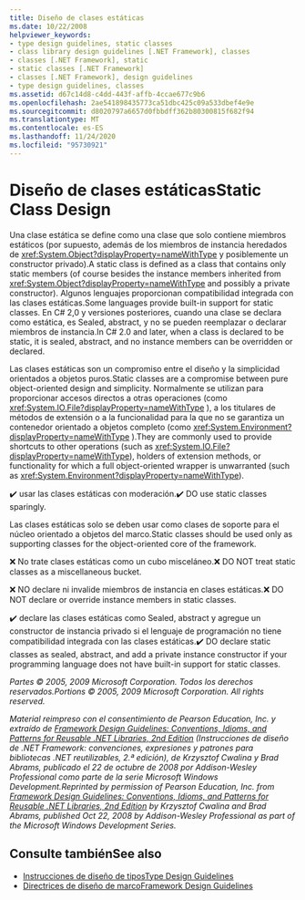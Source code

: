```yaml
---
title: Diseño de clases estáticas
ms.date: 10/22/2008
helpviewer_keywords:
- type design guidelines, static classes
- class library design guidelines [.NET Framework], classes
- classes [.NET Framework], static
- static classes [.NET Framework]
- classes [.NET Framework], design guidelines
- type design guidelines, classes
ms.assetid: d67c14d8-c4dd-443f-affb-4ccae677c9b6
ms.openlocfilehash: 2ae541898435773ca51dbc425c09a533dbef4e9e
ms.sourcegitcommit: d8020797a6657d0fbbdff362b80300815f682f94
ms.translationtype: MT
ms.contentlocale: es-ES
ms.lasthandoff: 11/24/2020
ms.locfileid: "95730921"
---
```

# <a name="static-class-design"></a><span data-ttu-id="ed5c8-102">Diseño de clases estáticas</span><span class="sxs-lookup"><span data-stu-id="ed5c8-102">Static Class Design</span></span>

<span data-ttu-id="ed5c8-103">Una clase estática se define como una clase que solo contiene miembros estáticos (por supuesto, además de los miembros de instancia heredados de <xref:System.Object?displayProperty=nameWithType> y posiblemente un constructor privado).</span><span class="sxs-lookup"><span data-stu-id="ed5c8-103">A static class is defined as a class that contains only static members (of course besides the instance members inherited from <xref:System.Object?displayProperty=nameWithType> and possibly a private constructor).</span></span> <span data-ttu-id="ed5c8-104">Algunos lenguajes proporcionan compatibilidad integrada con las clases estáticas.</span><span class="sxs-lookup"><span data-stu-id="ed5c8-104">Some languages provide built-in support for static classes.</span></span> <span data-ttu-id="ed5c8-105">En C# 2,0 y versiones posteriores, cuando una clase se declara como estática, es Sealed, abstract, y no se pueden reemplazar o declarar miembros de instancia.</span><span class="sxs-lookup"><span data-stu-id="ed5c8-105">In C# 2.0 and later, when a class is declared to be static, it is sealed, abstract, and no instance members can be overridden or declared.</span></span>

 <span data-ttu-id="ed5c8-106">Las clases estáticas son un compromiso entre el diseño y la simplicidad orientados a objetos puros.</span><span class="sxs-lookup"><span data-stu-id="ed5c8-106">Static classes are a compromise between pure object-oriented design and simplicity.</span></span> <span data-ttu-id="ed5c8-107">Normalmente se utilizan para proporcionar accesos directos a otras operaciones (como <xref:System.IO.File?displayProperty=nameWithType> ), a los titulares de métodos de extensión o a la funcionalidad para la que no se garantiza un contenedor orientado a objetos completo (como <xref:System.Environment?displayProperty=nameWithType> ).</span><span class="sxs-lookup"><span data-stu-id="ed5c8-107">They are commonly used to provide shortcuts to other operations (such as <xref:System.IO.File?displayProperty=nameWithType>), holders of extension methods, or functionality for which a full object-oriented wrapper is unwarranted (such as <xref:System.Environment?displayProperty=nameWithType>).</span></span>

 <span data-ttu-id="ed5c8-108">✔️ usar las clases estáticas con moderación.</span><span class="sxs-lookup"><span data-stu-id="ed5c8-108">✔️ DO use static classes sparingly.</span></span>

 <span data-ttu-id="ed5c8-109">Las clases estáticas solo se deben usar como clases de soporte para el núcleo orientado a objetos del marco.</span><span class="sxs-lookup"><span data-stu-id="ed5c8-109">Static classes should be used only as supporting classes for the object-oriented core of the framework.</span></span>

 <span data-ttu-id="ed5c8-110">❌ No trate clases estáticas como un cubo misceláneo.</span><span class="sxs-lookup"><span data-stu-id="ed5c8-110">❌ DO NOT treat static classes as a miscellaneous bucket.</span></span>

 <span data-ttu-id="ed5c8-111">❌ NO declare ni invalide miembros de instancia en clases estáticas.</span><span class="sxs-lookup"><span data-stu-id="ed5c8-111">❌ DO NOT declare or override instance members in static classes.</span></span>

 <span data-ttu-id="ed5c8-112">✔️ declare las clases estáticas como Sealed, abstract y agregue un constructor de instancia privado si el lenguaje de programación no tiene compatibilidad integrada con las clases estáticas.</span><span class="sxs-lookup"><span data-stu-id="ed5c8-112">✔️ DO declare static classes as sealed, abstract, and add a private instance constructor if your programming language does not have built-in support for static classes.</span></span>

 <span data-ttu-id="ed5c8-113">*Partes © 2005, 2009 Microsoft Corporation. Todos los derechos reservados.*</span><span class="sxs-lookup"><span data-stu-id="ed5c8-113">*Portions © 2005, 2009 Microsoft Corporation. All rights reserved.*</span></span>

 <span data-ttu-id="ed5c8-114">*Material reimpreso con el consentimiento de Pearson Education, Inc. y extraído de [Framework Design Guidelines: Conventions, Idioms, and Patterns for Reusable .NET Libraries, 2nd Edition](https://www.informit.com/store/framework-design-guidelines-conventions-idioms-and-9780321545619) (Instrucciones de diseño de .NET Framework: convenciones, expresiones y patrones para bibliotecas .NET reutilizables, 2.ª edición), de Krzysztof Cwalina y Brad Abrams, publicado el 22 de octubre de 2008 por Addison-Wesley Professional como parte de la serie Microsoft Windows Development.*</span><span class="sxs-lookup"><span data-stu-id="ed5c8-114">*Reprinted by permission of Pearson Education, Inc. from [Framework Design Guidelines: Conventions, Idioms, and Patterns for Reusable .NET Libraries, 2nd Edition](https://www.informit.com/store/framework-design-guidelines-conventions-idioms-and-9780321545619) by Krzysztof Cwalina and Brad Abrams, published Oct 22, 2008 by Addison-Wesley Professional as part of the Microsoft Windows Development Series.*</span></span>

## <a name="see-also"></a><span data-ttu-id="ed5c8-115">Consulte también</span><span class="sxs-lookup"><span data-stu-id="ed5c8-115">See also</span></span>

- [<span data-ttu-id="ed5c8-116">Instrucciones de diseño de tipos</span><span class="sxs-lookup"><span data-stu-id="ed5c8-116">Type Design Guidelines</span></span>](type.md)
- [<span data-ttu-id="ed5c8-117">Directrices de diseño de marco</span><span class="sxs-lookup"><span data-stu-id="ed5c8-117">Framework Design Guidelines</span></span>](index.md)

